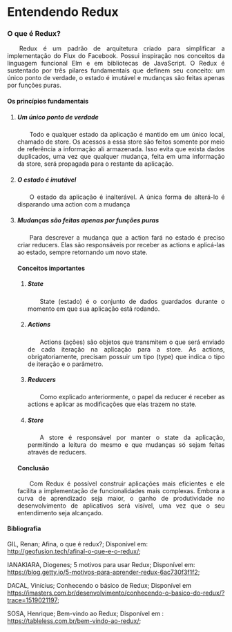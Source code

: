 # Entendendo Redux

### O que é Redux?

<p align="justify">&emsp;&emsp;Redux é um padrão de arquitetura criado para simplificar a implementação do Flux do Facebook. Possui inspiração nos conceitos da linguagem funcional Elm e em bibliotecas de JavaScript. O Redux é sustentado por três pilares fundamentais que definem seu conceito: um único ponto de verdade, o estado é imutável e mudanças são feitas apenas por funções puras.</p>

#### Os princípios fundamentais

1. ##### Um único ponto de verdade

   <p align="justify">&emsp;&emsp;Todo e qualquer estado da aplicação é mantido em um único local, chamado de store. Os acessos a essa store são feitos somente por meio de referência a informação ali armazenada. Isso evita que exista dados duplicados, uma vez que qualquer mudança, feita em uma informação da store, será propagada para o restante da aplicação.</p>

2. ##### O estado é imutável

   <p align="justify">&emsp;&emsp;O estado da aplicação é inalterável. A única forma de alterá-lo é disparando uma action com a mudança</p>

3. ##### Mudanças são feitas apenas por funções puras

   <p align="justify">&emsp;&emsp;Para descrever a mudança que a action fará no estado é preciso criar reducers. Elas são responsáveis por receber as actions e aplicá-las ao estado, sempre retornando um novo state.</p>

   #### Conceitos importantes

   1. ##### State

      <p align="justify">&emsp;&emsp;State (estado) é o conjunto de dados guardados durante o momento em que sua aplicação está rodando.</p>

   2. ##### Actions

      <p align="justify">&emsp;&emsp;Actions (ações) são objetos que transmitem o que será enviado de cada iteração na aplicação para a store. As actions, obrigatoriamente, precisam possuir um tipo (type) que indica o tipo de iteração e o parâmetro.</p>

   3. ##### Reducers

      <p align="justify">&emsp;&emsp;Como explicado anteriormente, o papel da reducer é receber as actions e aplicar as modificações que elas trazem no state.</p>

   4. ##### Store

      <p align="justify">&emsp;&emsp;A store é responsável por manter o state da aplicação, permitindo a leitura do mesmo e que mudanças só sejam feitas através de reducers.</p>

   #### Conclusão

   <p align="justify">&emsp;&emsp;Com Redux é possível construir aplicações mais eficientes e ele facilita a implementação de funcionalidades mais complexas. Embora a curva de aprendizado seja maior, o ganho de produtividade no desenvolvimento de aplicativos será visível, uma vez que o seu entendimento seja alcançado.</p>


#### Bibliografia

GIL, Renan; Afina, o que é redux?; Disponível em: <http://geofusion.tech/afinal-o-que-e-o-redux/>;

IANAKIARA, Diogenes; 5 motivos para usar Redux; Disponível em: <https://blog.getty.io/5-motivos-para-aprender-redux-6ac730f3f1f2>;

DACAL, Vinícius; Conhecendo o básico de Redux; Disponível em <https://imasters.com.br/desenvolvimento/conhecendo-o-basico-do-redux/?trace=1519021197>;

SOSA, Henrique; Bem-vindo ao Redux; Disponível em : <https://tableless.com.br/bem-vindo-ao-redux/>;
